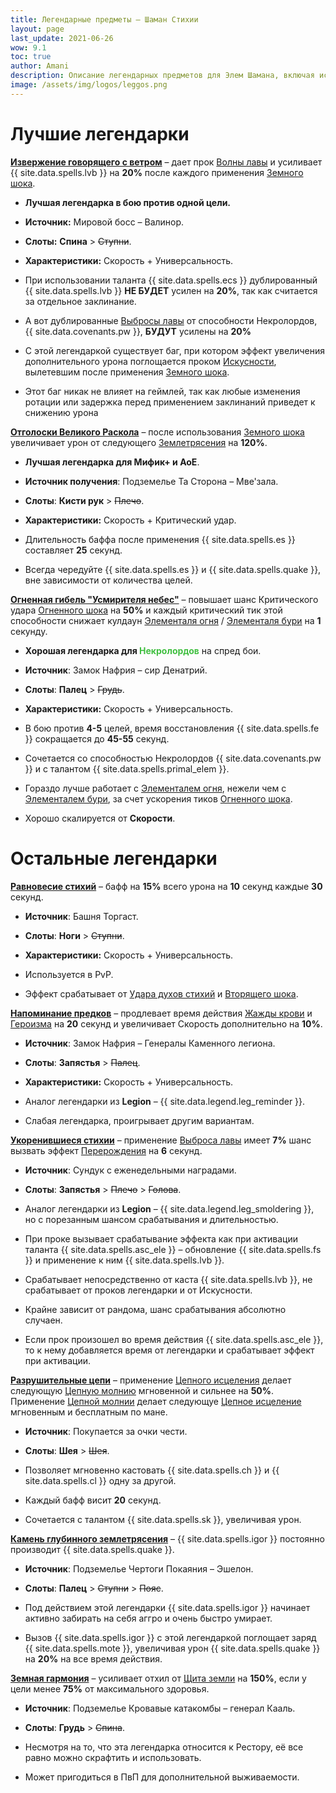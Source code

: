 ```yaml
---
title: Легендарные предметы – Шаман Стихии
layout: page
last_update: 2021-06-26
wow: 9.1
toc: true
author: Amani
description: Описание легендарных предметов для Элем Шамана, включая источники добычи, рекомендованные статы, слот и многое другое.
image: /assets/img/logos/leggos.png
---
```


# Лучшие легендарки

<a href="https://ru.wowhead.com/spell=336063" target="blank" data-wh-icon-size="medium" >**Извержение говорящего с ветром**</a> – дает прок [Волны лавы](https://ru.wowhead.com/spell=77756/) и усиливает {{ site.data.spells.lvb }} на **20%** после каждого применения [Земного шока](https://ru.wowhead.com/spell=8042).

* **Лучшая легендарка в бою против одной цели.**

* **Источник:** Мировой босс – Валинор. 
* **Слоты:** **Спина** > ~~Ступни~~.
* **Характеристики:** Скорость + Универсальность. 

* При использовании таланта {{ site.data.spells.ecs }} дублированный {{ site.data.spells.lvb }} **НЕ БУДЕТ** усилен на **20%**, так как считается за отдельное заклинание.
* А вот дублированные [Выбросы лавы](https://ru.wowhead.com/spell=51505) от способности Некролордов, {{ site.data.covenants.pw }}, **БУДУТ** усилены на **20%**
* С этой легендаркой существует баг, при котором эффект увеличения дополнительного урона поглощается проком [Искусности](https://ru.wowhead.com/spell=168534), вылетевшим после применения [Земного шока](https://ru.wowhead.com/spell=8042).
* Этот баг никак не влияет на геймлей, так как любые изменения ротации или задержка перед применением заклинаний приведет к снижению урона

<a href="https://ru.wowhead.com/spell=336215" target="blank" data-wh-icon-size="medium" >**Отголоски Великого Раскола**</a> – после использования [Земного шока](https://ru.wowhead.com/spell=8042) увеличивает урон от следующего [Землетрясения](https://ru.wowhead.com/spell=61882) на **120%**.

* **Лучшая легендарка для Мифик+ и АоЕ**.

* **Источник получения**: Подземелье Та Сторона – Мве'зала. 
* **Слоты**: **Кисти рук** > ~~Плечо~~. 
* **Характеристики:** Скорость + Критический удар.

* Длительность баффа после применения {{ site.data.spells.es }} составляет **25** секунд.
* Всегда чередуйте {{ site.data.spells.es }} и {{ site.data.spells.quake }}, вне зависимости от количества целей.

<a href="https://ru.wowhead.com/spell=336734" target="blank" data-wh-icon-size="medium" >**Огненная гибель "Усмирителя небес"**</a> – повышает шанс Критического удара [Огненного шока](https://ru.wowhead.com/spell=188389) на **50%** и каждый критический тик этой способности снижает кулдаун [Элементаля огня](https://ru.wowhead.com/spell=198067) / [Элементаля бури](https://ru.wowhead.com/spell=192249) на **1** секунду.

* **Хорошая легендарка для <span style="color:#40bf40;font-size:1em;">Некролордов</span>** на спред бои.

* **Источник**: Замок Нафрия – сир Денатрий. 
* **Слоты**: **Палец** > ~~Грудь~~.
* **Характеристики:** Скорость + Универсальность.

* В бою против **4-5** целей, время восстановления {{ site.data.spells.fe }} сокращается до **45-55** секунд. 
* Сочетается со способностью Некролордов {{ site.data.covenants.pw }} и с талантом {{ site.data.spells.primal_elem }}.
* Гораздо лучше работает с [Элементалем огня](https://ru.wowhead.com/spell=198067), нежели чем с [Элементалем бури](https://ru.wowhead.com/spell=192249), за счет ускорения тиков [Огненного шока](https://ru.wowhead.com/spell=188389).
* Хорошо скалируется от **Скорости**.

# Остальные легендарки

<a href="https://ru.wowhead.com/spell=336730" target="blank" data-wh-icon-size="medium" >**Равновесие стихий**</a> – бафф на **15%** всего урона на **10** секунд каждые **30** секунд.

* **Источник**: Башня Торгаст. 
* **Слоты**: **Ноги** > ~~Ступни~~.
* **Характеристики:** Скорость + Универсальность.

* Используется в PvP.
* Эффект срабатывает от [Удара духов стихий](https://ru.wowhead.com/spell=117014) и [Вторящего шока](https://ru.wowhead.com/spell=320125).

<a href="https://ru.wowhead.com/spell=336741" target="blank" data-wh-icon-size="medium" >**Напоминание предков**</a> – продлевает время действия [Жажды крови](https://ru.wowhead.com/spell=2825) и [Героизма](https://ru.wowhead.com/spell=32182/) на **20** секунд и увеличивает Скорость дополнительно на **10%**.

* **Источник**: Замок Нафрия – Генералы Каменного легиона.  
* **Слоты**: **Запястья** > ~~Палец~~.
* **Характеристики:** Скорость + Универсальность.

* Аналог легендарки из **Legion** – {{ site.data.legend.leg_reminder }}. 
* Слабая легендарка, проигрывает другим вариантам.

<a href="https://ru.wowhead.com/spell=336738" target="blank" data-wh-icon-size="medium" >**Укоренившиеся стихии**</a> – применение [Выброса лавы](https://ru.wowhead.com/spell=51505) имеет **7%** шанс вызвать эффект [Перерождения](https://ru.wowhead.com/spell=114050) на **6** секунд.

* **Источник**: Сундук с еженедельными наградами.  
* **Слоты**: **Запястья** > ~~Плечо~~ > ~~Голова~~.

* Аналог легендарки из **Legion** – {{ site.data.legend.leg_smoldering }}, но с порезанным шансом срабатывания и длительностью. 
* При проке вызывает срабатывание эффекта как при активации таланта {{ site.data.spells.asc_ele }} – обновление {{ site.data.spells.fs }} и применение к ним {{ site.data.spells.lvb }}.
* Срабатывает непосредственно от каста {{ site.data.spells.lvb }}, не срабатывает от проков легендарки и от Искусности.
* Крайне зависит от рандома, шанс срабатывания абсолютно случаен.
* Если прок произошел во время действия {{ site.data.spells.asc_ele }}, то к нему добавляется время от легендарки и срабатывает эффект при активации.

<a href="https://ru.wowhead.com/spell=336735" target="blank" data-wh-icon-size="medium" >**Разрушительные цепи**</a> – применение [Цепного исцеления](https://ru.wowhead.com/spell=1064/) делает следующую [Цепную молнию](https://ru.wowhead.com/spell=188443) мгновенной и сильнее на **50%**. Применение [Цепной молнии](https://ru.wowhead.com/spell=188443) делает следующуе [Цепное исцеление](https://ru.wowhead.com/spell=1064/) мгновенным и бесплатным по мане.

* **Источник**: Покупается за очки чести.  
* **Слоты**: **Шея** > ~~Шея~~.

* Позволяет мгновенно кастовать {{ site.data.spells.ch }} и {{ site.data.spells.cl }} одну за другой.
* Каждый бафф висит **20** секунд.
* Сочетается с талантом {{ site.data.spells.sk }}, увеличивая урон.

<a href="https://ru.wowhead.com/spell=336739" target="blank" data-wh-icon-size="medium" >**Камень глубинного землетрясения**</a> – {{ site.data.spells.igor }} постоянно производит {{ site.data.spells.quake }}.

* **Источник**: Подземелье Чертоги Покаяния – Эшелон.  
* **Слоты**: **Палец** > ~~Ступни~~ > ~~Пояс~~.

* Под действием этой легендарки {{ site.data.spells.igor }} начинает активно забирать на себя аггро и очень быстро умирает.
* Вызов {{ site.data.spells.igor }} с этой легендаркой поглощает заряд {{ site.data.spells.mote }}, увеличивая урон {{ site.data.spells.quake }} на **20%** на все время действия.

<a href="https://ru.wowhead.com/spell=335886" target="blank" data-wh-icon-size="medium" >**Земная гармония**</a> – усиливает отхил от [Щита земли](https://ru.wowhead.com/spell=974) на **150%**, если у цели менее **75%** от максимального здоровья.

* **Источник**: Подземелье Кровавые катакомбы – генерал Кааль.  
* **Слоты**: **Грудь** > ~~Спина~~.

* Несмотря на то, что эта легендарка относится к Рестору, её все равно можно скрафтить и использовать.
* Может пригодиться в ПвП для дополнительной выживаемости.
